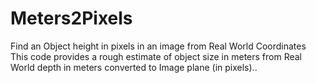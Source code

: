 # Meters2Pixels  
Find an Object height in pixels in an image from Real World Coordinates
This code provides a rough estimate of object size in meters from Real World depth in meters converted to Image plane (in pixels)..
